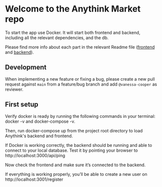 # Welcome to the Anythink Market repo

To start the app use Docker. It will start both frontend and backend, including all the relevant dependencies, and the db.

Please find more info about each part in the relevant Readme file ([frontend](frontend/readme.md) and [backend](backend/README.md)).

## Development

When implementing a new feature or fixing a bug, please create a new pull request against `main` from a feature/bug branch and add `@vanessa-cooper` as reviewer.

## First setup

Verify docker is ready by running the following commands in your terminal: docker -v and docker-compose -v.

Then, run docker-compose up from the project root directory to load Anythink's backend and frontend.

If Docker is working correctly, the backend should be running and able to connect to your local database.
Test it by pointing your browser to http://localhost:3000/api/ping

Now check the frontend and make sure it’s connected to the backend.

If everything is working properly, you’ll be able to create a new user on http://localhost:3001/register
